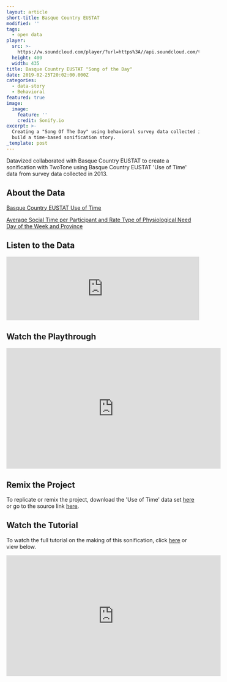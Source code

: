 ```yaml
---
layout: article
short-title: Basque Country EUSTAT
modified: ''
tags:
  - open data
player:
  src: >-
    https://w.soundcloud.com/player/?url=https%3A//api.soundcloud.com/tracks/575450994%3Fsecret_token%3Ds-8Qmb5&color=%23f57c00&auto_play=false&hide_related=false&show_comments=true&show_user=true&show_reposts=false&show_teaser=true
  height: 400
  width: 435
title: Basque Country EUSTAT "Song of the Day"
date: 2019-02-25T20:02:00.000Z
categories:
  - data-story
  - Behavioral
featured: true
image:
  image:
    feature: ''
    credit: Sonify.io
excerpt: >-
  Creating a "Song Of The Day" using behavioral survey data collected in 2013 to
  build a time-based sonification story.
_template: post
---
```



Datavized collaborated with Basque Country EUSTAT to create a sonification with TwoTone using Basque Country EUSTAT 'Use of Time' data from survey data collected in 2013.

## About the Data

[Basque Country EUSTAT Use of Time](http://en.eustat.eus/estadisticas/tema_173/opt_0/tipo_1/ti_Use_of_time/temas.html "Basque Country EUSTAT Use of Time")

[Average Social Time per Participant and Rate Type of Physiological Need Day of the Week and Province](http://en.eustat.eus/elementos/ele0000400/Average_social_time_per_participant_and_rate_type_of_physiological_need_day_of_the_week_and_province_hhmm/tbl0000453_i.htm "Average Social Time per Participant and Rate Type of Physiological Need Day of the Week and Province")

## Listen to the Data

<iframe width="100%" height="166" scrolling="no" frameborder="no" allow="autoplay" src="https://w.soundcloud.com/player/?url=https%3A//api.soundcloud.com/tracks/575450994%3Fsecret_token%3Ds-8Qmb5&color=%23f57c00&auto_play=false&hide_related=false&show_comments=true&show_user=true&show_reposts=false&show_teaser=true"></iframe>

## Watch the Playthrough

<iframe width="560" height="315" src="https://www.youtube.com/embed/-_MZHNWBOsk" frameborder="0" allow="accelerometer; autoplay; encrypted-media; gyroscope; picture-in-picture" allowfullscreen></iframe>

## Remix the Project

To replicate or remix the project, download the 'Use of Time' data set [here](https://drive.google.com/open?id=1iKZqutJcmyz1QkxC1gOzyqY9t7K6elb4 "Use of Time data set ") or go to the source link [here](http://en.eustat.eus/elementos/ele0000400/Average_social_time_per_participant_and_rate_type_of_physiological_need_day_of_the_week_and_province_hhmm/tbl0000453_i.html "Basque Country EUSTAT 'Use of Time'").

## Watch the Tutorial

To watch the full tutorial on the making of this sonification, click [here](https://twotone.io/tutorials/basque-country/ "Basque Country EUSTAT 'Use of Time' TwoTone Tutorial") or view below.

<iframe width="560" height="315" src="https://www.youtube.com/embed/2dQMSMRWwJI" frameborder="0" allow="accelerometer; autoplay; encrypted-media; gyroscope; picture-in-picture" allowfullscreen></iframe>
